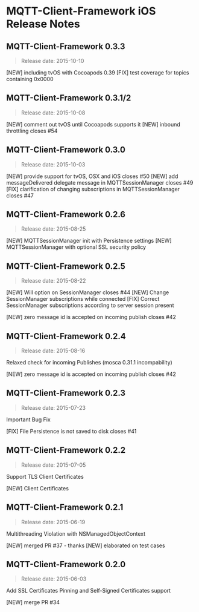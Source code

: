 MQTT-Client-Framework iOS Release Notes
=======================================

## MQTT-Client-Framework 0.3.3
>Release date: 2015-10-10

[NEW] including tvOS with Cocoapods 0.39
[FIX] test coverage for topics containing 0x0000

## MQTT-Client-Framework 0.3.1/2
>Release date: 2015-10-08

[NEW] comment out tvOS until Cocoapods supports it
[NEW] inbound throttling closes #54

## MQTT-Client-Framework 0.3.0
>Release date: 2015-10-03

[NEW] provide support for tvOS, OSX and iOS closes #50
[NEW] add messageDelivered delegate message in MQTTSessionManager closes #49
[FIX] clarification of changing subscriptions in MQTTSessionManager closes #47

## MQTT-Client-Framework 0.2.6
>Release date: 2015-08-25

[NEW] MQTTSessionManager init with Persistence settings
[NEW] MQTTSessionManager with optional SSL security policy

## MQTT-Client-Framework 0.2.5
>Release date: 2015-08-22

[NEW] Will option on SessionManager closes #44
[NEW] Change SessionManager subscriptions while connected
[FIX] Correct SessionManager subscriptions according to server session present

[NEW] zero message id is accepted on incoming publish closes #42

## MQTT-Client-Framework 0.2.4
>Release date: 2015-08-16

Relaxed check for incoming Publishes (mosca 0.31.1 incompability)

[NEW] zero message id is accepted on incoming publish closes #42

## MQTT-Client-Framework 0.2.3
>Release date: 2015-07-23

Important Bug Fix 

[FIX] File Persistence is not saved to disk closes #41

## MQTT-Client-Framework 0.2.2
>Release date: 2015-07-05

Support TLS Client Certificates

[NEW] Client Certificates

## MQTT-Client-Framework 0.2.1
>Release date: 2015-06-19

Multithreading Violation with NSManagedObjectContext

[NEW] merged PR #37 - thanks
[NEW] elaborated on test cases

## MQTT-Client-Framework 0.2.0
>Release date: 2015-06-03

Add SSL Certificates Pinning and Self-Signed Certificates support

[NEW] merge PR #34

